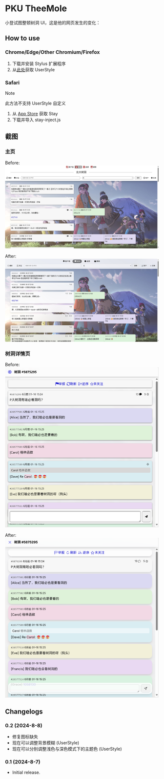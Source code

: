 # PKU TheeMole

小登试图整顿树洞 UI，这是他的网页发生的变化：

## How to use
### Chrome/Edge/Other Chromium/Firefox
1. 下载并安装 Stylus 扩展程序
2. 从[此处](https://userstyles.world/style/17613/pku-theemole)获取 UserStyle

### Safari
> [!NOTE]
> 此方法不支持 UserStyle 自定义

1. 从 [App Store](https://apps.apple.com/cn/app/stay-for-safari-%E6%B5%8F%E8%A7%88%E5%99%A8%E4%BC%B4%E4%BE%A3/id1591620171) 获取 Stay
2. 下载并导入 stay-inject.js

## 截图
### 主页
Before:
![before-home](assets/before-home.png)

After:
![after-home](assets/after-home.png)

### 树洞详情页
Before:
![before-post](assets/before-details.png)

After:
![after-post](assets/after-details.png)

## Changelogs
### 0.2 (2024-8-8)
- 修复图标缺失
- 现在可以调整背景模糊 (UserStyle)
- 现在可以分别调整浅色与深色模式下的主题色 (UserStyle)

### 0.1 (2024-8-7)
- Initial release.